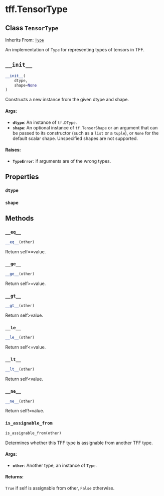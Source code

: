 <div itemscope itemtype="http://developers.google.com/ReferenceObject">
<meta itemprop="name" content="tff.TensorType" />
<meta itemprop="path" content="Stable" />
<meta itemprop="property" content="dtype"/>
<meta itemprop="property" content="shape"/>
<meta itemprop="property" content="__eq__"/>
<meta itemprop="property" content="__ge__"/>
<meta itemprop="property" content="__gt__"/>
<meta itemprop="property" content="__init__"/>
<meta itemprop="property" content="__le__"/>
<meta itemprop="property" content="__lt__"/>
<meta itemprop="property" content="__ne__"/>
<meta itemprop="property" content="is_assignable_from"/>
</div>

# tff.TensorType

## Class `TensorType`

Inherits From: [`Type`](../tff/Type.md)

An implementation of `Type` for representing types of tensors in TFF.

<h2 id="__init__"><code>__init__</code></h2>

``` python
__init__(
    dtype,
    shape=None
)
```

Constructs a new instance from the given dtype and shape.

#### Args:

* <b>`dtype`</b>: An instance of `tf.DType`.
* <b>`shape`</b>: An optional instance of `tf.TensorShape` or an argument that can be
    passed to its constructor (such as a `list` or a `tuple`), or `None` for
    the default scalar shape. Unspecified shapes are not supported.


#### Raises:

* <b>`TypeError`</b>: if arguments are of the wrong types.



## Properties

<h3 id="dtype"><code>dtype</code></h3>



<h3 id="shape"><code>shape</code></h3>





## Methods

<h3 id="__eq__"><code>__eq__</code></h3>

``` python
__eq__(other)
```

Return self==value.

<h3 id="__ge__"><code>__ge__</code></h3>

``` python
__ge__(other)
```

Return self>=value.

<h3 id="__gt__"><code>__gt__</code></h3>

``` python
__gt__(other)
```

Return self>value.

<h3 id="__le__"><code>__le__</code></h3>

``` python
__le__(other)
```

Return self<=value.

<h3 id="__lt__"><code>__lt__</code></h3>

``` python
__lt__(other)
```

Return self<value.

<h3 id="__ne__"><code>__ne__</code></h3>

``` python
__ne__(other)
```

Return self!=value.

<h3 id="is_assignable_from"><code>is_assignable_from</code></h3>

``` python
is_assignable_from(other)
```

Determines whether this TFF type is assignable from another TFF type.

#### Args:

* <b>`other`</b>: Another type, an instance of `Type`.


#### Returns:

`True` if self is assignable from other, `False` otherwise.



